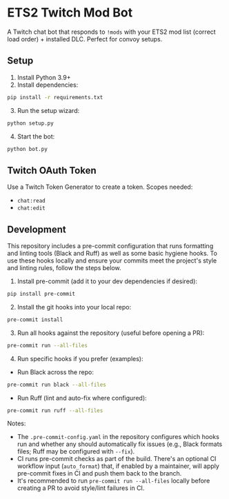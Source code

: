 # ETS2 Twitch Mod Bot

A Twitch chat bot that responds to `!mods` with your ETS2 mod list (correct load order) + installed DLC. Perfect for convoy setups.

## Setup

1. Install Python 3.9+
2. Install dependencies:

```bash
pip install -r requirements.txt
```

3. Run the setup wizard:

```bash
python setup.py
```

4. Start the bot:

```bash
python bot.py
```

## Twitch OAuth Token

Use a Twitch Token Generator to create a token. Scopes needed:

- `chat:read`
- `chat:edit`

## Development

This repository includes a pre-commit configuration that runs formatting and linting tools (Black and Ruff) as well as some basic hygiene hooks. To use these hooks locally and ensure your commits meet the project's style and linting rules, follow the steps below.

1. Install pre-commit (add it to your dev dependencies if desired):

```bash
pip install pre-commit
```

2. Install the git hooks into your local repo:

```bash
pre-commit install
```

3. Run all hooks against the repository (useful before opening a PR):

```bash
pre-commit run --all-files
```

4. Run specific hooks if you prefer (examples):

- Run Black across the repo:
```bash
pre-commit run black --all-files
```

- Run Ruff (lint and auto-fix where configured):
```bash
pre-commit run ruff --all-files
```

Notes:
- The `.pre-commit-config.yaml` in the repository configures which hooks run and whether any should automatically fix issues (e.g., Black formats files; Ruff may be configured with `--fix`).
- CI runs pre-commit checks as part of the build. There's an optional CI workflow input (`auto_format`) that, if enabled by a maintainer, will apply pre-commit fixes in CI and push them back to the branch.
- It's recommended to run `pre-commit run --all-files` locally before creating a PR to avoid style/lint failures in CI.
